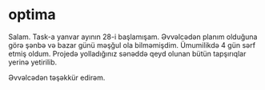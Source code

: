 # optima

Salam.
Task-a yanvar ayının 28-i başlamışam. Əvvəlcədən planım olduğuna görə şənbə və bazar günü məşğul ola bilməmişdim. Ümumilikdə 4 gün sərf etmiş oldum. 
Projedə yolladığınız sənəddə qeyd olunan bütün tapşırıqlar yerinə yetirilib.

Əvvəlcədən təşəkkür edirəm.
